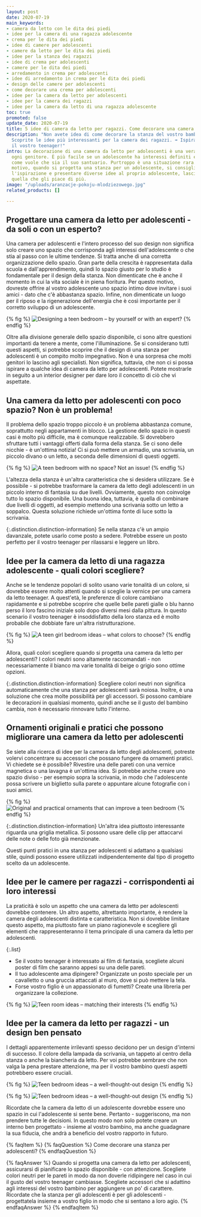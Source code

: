 ```yaml
---
layout: post
date: 2020-07-19
main_keywords:
- camera da letto con le dita dei piedi
- idee per la camera di una ragazza adolescente
- crema per le dita dei piedi
- idee di camere per adolescenti
- camere da letto per le dita dei piedi
- idee per la stanza dei ragazzi
- idee di crema per adolescenti
- camere per le dita dei piedi
- arredamento in crema per adolescenti
- idee di arredamento in crema per le dita dei piedi
- design delle camere per adolescenti
- come decorare una crema per adolescenti
- idee per la camera da letto per adolescenti
- idee per la camera dei ragazzi
- idee per la camera da letto di una ragazza adolescente
toc: true
promoted: false
update_date: 2020-07-19
title: 5 idee di camera da letto per ragazzi. Come decorare una camera per ragazzi?
description: "Non avete idea di come decorare la stanza del vostro bambino? \U0001F469\U0001F466
  Scoprite le idee più interessanti per la camera dei ragazzi. ➡️ Ispiratevi e sorprendete
  il vostro teenager!"
intro: La decorazione di una camera da letto per adolescenti è una vera sfida per
  ogni genitore. È più facile se un adolescente ha interessi definiti e sa esattamente
  come vuole che sia il suo santuario. Purtroppo è una situazione rara. Per questo
  motivo, quando si progetta una stanza per un adolescente, si consiglia di cercare
  l'ispirazione e presentare diverse idee al proprio adolescente, lasciandogli scegliere
  quella che gli piace di più.
image: "/uploads/aranzacje-pokoju-mlodziezowego.jpg"
related_products: []

---
```

## Progettare una camera da letto per adolescenti - da soli o con un esperto?

Una camera per adolescenti e l'intero processo del suo design non significa solo creare uno spazio che corrisponda agli interessi dell'adolescente o che stia al passo con le ultime tendenze. Si tratta anche di una corretta organizzazione dello spazio. Gran parte della crescita è rappresentata dalla scuola e dall'apprendimento, quindi lo spazio giusto per lo studio è fondamentale per il design della stanza. Non dimenticate che è anche il momento in cui la vita sociale è in piena fioritura. Per questo motivo, dovreste offrire al vostro adolescente uno spazio intimo dove invitare i suoi amici - dato che c'è abbastanza spazio. Infine, non dimenticate un luogo per il riposo e la rigenerazione dell'energia che è così importante per il corretto sviluppo di un adolescente.

{% fig %}
![Designing a teen bedroom – by yourself or with an expert?](/uploads/pokoj-mlodziezowy-nastolatki.jpg "Designing a teen bedroom – by yourself or with an expert?")
{% endfig %}

Oltre alla divisione generale dello spazio disponibile, ci sono altre questioni importanti da tenere a mente, come l'illuminazione. Se si considerano tutti questi aspetti, si potrebbe scoprire che il design di una stanza per adolescenti è un compito molto impegnativo. Non è una sorpresa che molti genitori lo lascino agli specialisti. Non significa, tuttavia, che non ci si possa ispirare a qualche idea di camera da letto per adolescenti. Potete mostrarle in seguito a un interior designer per dare loro il concetto di ciò che vi aspettate.

## Una camera da letto per adolescenti con poco spazio? Non è un problema!

Il problema dello spazio troppo piccolo è un problema abbastanza comune, soprattutto negli appartamenti in blocco. La gestione dello spazio in questi casi è molto più difficile, ma è comunque realizzabile. Si dovrebbero sfruttare tutti i vantaggi offerti dalla forma della stanza. Se ci sono delle nicchie - è un'ottima notizia! Ci si può mettere un armadio, una scrivania, un piccolo divano o un letto, a seconda delle dimensioni di questi oggetti.

{% fig %}
![A teen bedroom with no space? Not an issue!](/uploads/pokoj-dla-nastolatki.jpg "A teen bedroom with no space? Not an issue!")
{% endfig %}

L'altezza della stanza è un'altra caratteristica che si desidera utilizzare. Se è possibile - si potrebbe trasformare la camera da letto degli adolescenti in un piccolo interno di fantasia su due livelli. Ovviamente, questo non coinvolge tutto lo spazio disponibile. Una buona idea, tuttavia, è quella di combinare due livelli di oggetti, ad esempio mettendo una scrivania sotto un letto a soppalco. Questa soluzione richiede un'ottima fonte di luce sotto la scrivania.

{:.distinction.distinction-information}
Se nella stanza c'è un ampio davanzale, potete usarlo come posto a sedere. Potrebbe essere un posto perfetto per il vostro teenager per rilassarsi e leggere un libro.

## Idee per la camera da letto di una ragazza adolescente - quali colori scegliere?

Anche se le tendenze popolari di solito usano varie tonalità di un colore, si dovrebbe essere molto attenti quando si sceglie la vernice per una camera da letto teenager. A quest'età, le preferenze di colore cambiano rapidamente e si potrebbe scoprire che quelle belle pareti gialle o blu hanno perso il loro fascino iniziale solo dopo diversi mesi dalla pittura. In questo scenario il vostro teenager è insoddisfatto della loro stanza ed è molto probabile che dobbiate fare un'altra ristrutturazione.

{% fig %}
![A teen girl bedroom ideas – what colors to choose?](/uploads/pokoj-dla-nastolatki-mlodziezowy.jpg "A teen girl bedroom ideas – what colors to choose?")
{% endfig %}

Allora, quali colori scegliere quando si progetta una camera da letto per adolescenti? I colori neutri sono altamente raccomandati - non necessariamente il bianco ma varie tonalità di beige o grigio sono ottime opzioni.

{:.distinction.distinction-information}
Scegliere colori neutri non significa automaticamente che una stanza per adolescenti sarà noiosa. Inoltre, è una soluzione che crea molte possibilità per gli accessori. Si possono cambiare le decorazioni in qualsiasi momento, quindi anche se il gusto del bambino cambia, non è necessario rinnovare tutto l'interno.

## Ornamenti originali e pratici che possono migliorare una camera da letto per adolescenti

Se siete alla ricerca di idee per la camera da letto degli adolescenti, potreste volervi concentrare su accessori che possano fungere da ornamenti pratici. Vi chiedete se è possibile? Rivestire una delle pareti con una vernice magnetica o una lavagna è un'ottima idea. Si potrebbe anche creare uno spazio diviso - per esempio sopra la scrivania, in modo che l'adolescente possa scrivere un biglietto sulla parete o appuntare alcune fotografie con i suoi amici.

{% fig %}
![Original and practical ornaments that can improve a teen bedroom](/uploads/pokoj-nastolatka.jpg "Original and practical ornaments that can improve a teen bedroom")
{% endfig %}

{:.distinction.distinction-information}
Un'altra idea piuttosto interessante riguarda una griglia metallica. Si possono usare delle clip per attaccarvi delle note o delle foto già menzionate.

Questi punti pratici in una stanza per adolescenti si adattano a qualsiasi stile, quindi possono essere utilizzati indipendentemente dal tipo di progetto scelto da un adolescente.

## Idee per le camere per ragazzi - corrispondenti ai loro interessi

La praticità è solo un aspetto che una camera da letto per adolescenti dovrebbe contenere. Un altro aspetto, altrettanto importante, è rendere la camera degli adolescenti distinta e caratteristica. Non si dovrebbe limitare questo aspetto, ma piuttosto fare un piano ragionevole e scegliere gli elementi che rappresenteranno il tema principale di una camera da letto per adolescenti.

{:.list}

* Se il vostro teenager è interessato ai film di fantasia, scegliete alcuni poster di film che saranno appesi su una delle pareti.
* Il tuo adolescente ama dipingere? Organizzate un posto speciale per un cavalletto o una gruccia attaccati al muro, dove si può mettere la tela.
* Forse vostro figlio è un appassionato di fumetti? Create una libreria per organizzare la collezione.

{% fig %}
![Teen room ideas – matching their interests](/uploads/pokoj-dla-dziecka.jpg "Teen room ideas – matching their interests")
{% endfig %}

## Idee per la camera da letto per ragazzi - un design ben pensato

I dettagli apparentemente irrilevanti spesso decidono per un design d'interni di successo. Il colore della lampada da scrivania, un tappeto al centro della stanza o anche la biancheria da letto. Per voi potrebbe sembrare che non valga la pena prestare attenzione, ma per il vostro bambino questi aspetti potrebbero essere cruciali.

{% fig %}
![Teen bedroom ideas – a well-thought-out design](/uploads/projekt-pokoju-mlodziezowego.jpg "Teen bedroom ideas – a well-thought-out design")
{% endfig %}

{% fig %}
![Teen bedroom ideas – a well-thought-out design](/uploads/pokoj-nastolatki.jpg "Teen bedroom ideas – a well-thought-out design")
{% endfig %}

Ricordate che la camera da letto di un adolescente dovrebbe essere uno spazio in cui l'adolescente si sente bene. Pertanto - suggeriscono, ma non prendere tutte le decisioni. In questo modo non solo potete creare un interno ben progettato - insieme al vostro bambino, ma anche guadagnare la sua fiducia, che andrà a beneficio del vostro rapporto in futuro.

{% faqItem %}
{% faqQuestion %}
Come decorare una stanza per adolescenti?
{% endfaqQuestion %}

{% faqAnswer %}
Quando si progetta una camera da letto per adolescenti, assicurarsi di pianificare lo spazio disponibile - con attenzione. Scegliete colori neutri per le pareti in modo da non doverle ridipingere nel caso in cui il gusto del vostro teenager cambiasse. Scegliete accessori che si adattino agli interessi del vostro bambino per aggiungere un po' di carattere. Ricordate che la stanza per gli adolescenti è per gli adolescenti - progettatela insieme a vostro figlio in modo che si sentano a loro agio.
{% endfaqAnswer %}
{% endfaqItem %}